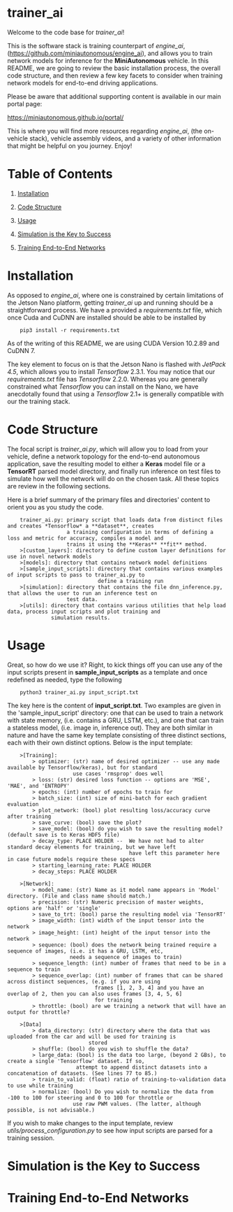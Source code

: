 # trainer_ai

Welcome to the code base for *trainer_ai*!

This is the software stack is training counterpart of *engine_ai*, (https://github.com/miniautonomous/engine_ai), and 
allows you to train network models for inference for the **MiniAutonomous** vehicle. In this README, we are going to 
review the basic installation process, the overall code structure, and then review a few key facets to consider when 
training network models for end-to-end driving applications. 

Please be aware that additional supporting content is available in our main portal page:

https://miniautonomous.github.io/portal/

This is where you will find more resources regarding *engine_ai*, (the on-vehicle stack), vehicle assembly videos, and
a variety of other information that might be helpful on you journey. Enjoy!

# Table of Contents

1. [Installation](#installation)

2. [Code Structure](#code-structure)

3. [Usage](#usage)

4. [Simulation is the Key to Success](#simulation-is-the-key-to-success)

5. [Training End-to-End Networks](#training-end-to-end-networks)

# Installation

As opposed to *engine_ai*, where one is constrained by certain limitations of the Jetson Nano platform, getting 
*trainer_ai* up and running should be a straightforward process. We have a provided a *requirements.txt* file, which
once Cuda and CuDNN are installed should be able to be installed by

```angular2html
    pip3 install -r requirements.txt
```

As of the writing of this README, we are using CUDA Version 10.2.89 and CuDNN 7. 

The key element to focus on is that the Jetson Nano is flashed with *JetPack 4.5*, which allows you to install 
*Tensorflow* 2.3.1. You may notice that our *requirements.txt* file has *Tensorflow* 2.2.0.  Whereas you are generally 
constrained what *Tensorflow* you can install on the Nano, we have anecdotally found that using a *Tensorflow* 2.1+ is
generally compatible with our the training stack.

# Code Structure

The focal script is *trainer_ai.py*, which will allow you to load from your vehicle, define a network topology for the 
end-to-end autonomous application, save the resulting model to either a **Keras** model file or a **TensorRT** parsed 
model directory, and finally run inference on test files to simulate how well the network will do on the chosen task. 
All these topics are review in the following sections.

Here is a brief summary of the primary files and directories' content to orient you as you study the code.

```angular2html
    trainer_ai.py: primary script that loads data from distinct files and creates *Tensorflow* a **dataset**, creates
                   a training configuration in terms of defining a loss and metric for accuracy, compiles a model and 
                   trains it using the **Keras** **fit** method.
    >[custom_layers]: directory to define custom layer definitions for use in novel network models
    >[models]: directory that contains network model definitions
    >[sample_input_scripts]: directory that contains various examples of input scripts to pass to trainer_ai.py to 
                             define a training run
    >[simulation]: directory that contains the file dnn_inference.py, that allows the user to run an inference test on 
                   test data.
    >[utils]: directory that contains various utilities that help load data, process input scripts and plot training and
              simulation results.
```

# Usage

Great, so how do we use it? Right, to kick things off you can use any of the input scripts present in 
**sample_input_scripts** as a template and once redefined as needed, type the following

```angular2html
    python3 trainer_ai.py input_script.txt
```

The key here is the content of **input_script.txt**. Two examples are given in the 'sample_input_script' directory: one 
that can be used to train a network with state memory, (i.e. contains a GRU, LSTM, etc.), and one that can train a 
stateless model, (i.e. image in, inference out). They are both similar in nature and have the same key template 
consisting of three distinct sections, each with their own distinct options. Below is the input template:

```angular2html
    >[Training]:
        > optimizer: (str) name of desired optimizer -- use any made available by Tensorflow/keras), but for standard 
                     use cases 'rmsprop' does well
        > loss: (str) desired loss function -- options are 'MSE', 'MAE', and 'ENTROPY'
        > epochs: (int) number of epochs to train for
        > batch_size: (int) size of mini-batch for each gradient evaluation
        > plot_network: (bool) plot resulting loss/accuracy curve after training
        > save_curve: (bool) save the plot?
        > save_model: (bool) do you wish to save the resulting model? (default save is to Keras HDF5 file)
        > decay_type: PLACE HOLDER --  We have not had to alter standard decay elements for training, but we have left
                                       have left this parameter here in case future models require these specs
        > starting_learning_rate: PLACE HOLDER
        > decay_steps: PLACE HOLDER

    >[Network]:
        > model_name: (str) Name as it model name appears in 'Model' directory. (File and class name should match.)
        > precision: (str) Numeric precision of master weights, options are 'half' or 'single'
        > save_to_trt: (bool) parse the resulting model via 'TensorRT'
        > image_width: (int) width of the input tensor into the network
        > image_height: (int) height of the input tensor into the network
        > sequence: (bool) does the network being trained require a sequence of images, (i.e. it has a GRU, LSTM, etc, 
                    needs a sequence of images to train)
        > sequence_length: (int) number of frames that need to be in a sequence to train
        > sequence_overlap: (int) number of frames that can be shared across distinct sequences, (e.g. if you are using
                            frames [1, 2, 3, 4] and you have an overlap of 2, then you can also uses frames [3, 4, 5, 6]
                            for training
        > throttle: (bool) are we training a network that will have an output for throttle?

    >[Data]
        > data_directory: (str) directory where the data that was uploaded from the car and will be used for training is
                          stored
        > shuffle: (bool) do you wish to shuffle the data?
        > large_data: (bool) is the data too large, (beyond 2 GBs), to create a single 'Tensorflow' dataset. If so, 
                      attempt to append distinct datasets into a concatenation of datasets. (See lines 77 to 85.) 
        > train_to_valid: (float) ratio of training-to-validation data to use while training
        > normalize: (bool) Do you wish to normalize the data from -100 to 100 for steering and 0 to 100 for throttle or
                     use raw PWM values. (The latter, although possible, is not advisable.)
```

If you wish to make changes to the input template, review *utils/process_configuration.py* to see how input scripts are
parsed for a training session.

# Simulation is the Key to Success

# Training End-to-End Networks